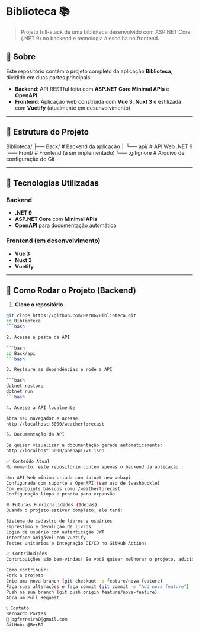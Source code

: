 # Biblioteca 📚

> Projeto full-stack de uma biblioteca desenvolvido com ASP.NET Core (.NET 9) no backend e tecnologia à escolha no frontend.

## 📌 Sobre

Este repositório contém o projeto completo da aplicação **Biblioteca**, dividido em duas partes principais:
- **Backend**: API RESTful feita com **ASP.NET Core Minimal APIs** e **OpenAPI**
- **Frontend**: Aplicação web construída com **Vue 3**, **Nuxt 3** e estilizada com **Vuetify** (atualmente em desenvolvimento)

---

## 📁 Estrutura do Projeto

Biblioteca/
├── Back/ # Backend da aplicação
│ └── api/ # API Web .NET 9
├── Front/ # Frontend (a ser implementado)
└── .gitignore # Arquivo de configuração do Git


---

## 🔧 Tecnologias Utilizadas

### Backend
- **.NET 9**
- **ASP.NET Core** com **Minimal APIs**
- **OpenAPI** para documentação automática

### Frontend (em desenvolvimento)
- **Vue 3**
- **Nuxt 3**
- **Vuetify**

---

## 🚀 Como Rodar o Projeto (Backend)

1. **Clone o repositório**

```bash
git clone https://github.com/BerBG/Biblioteca.git 
cd Biblioteca
```bash

2. Acesse a pasta da API

```bash
cd Back/api
```bash

3. Restaure as dependências e rode a API

```bash
dotnet restore
dotnet run
```bash

4. Acesse a API localmente

Abra seu navegador e acesse:
http://localhost:5000/weatherforecast

5. Documentação da API

Se quiser visualizar a documentação gerada automaticamente:
http://localhost:5000/openapi/v1.json

✅ Conteúdo Atual
No momento, este repositório contém apenas o backend da aplicação :

Uma API Web mínima criada com dotnet new webapi
Configurada com suporte a OpenAPI (sem uso de Swashbuckle)
Com endpoints básicos como /weatherforecast
Configuração limpa e pronta para expansão

🌐 Futuras Funcionalidades (Ideias)
Quando o projeto estiver completo, ele terá:

Sistema de cadastro de livros e usuários
Empréstimo e devolução de livros
Login de usuário com autenticação JWT
Interface amigável com Vuetify
Testes unitários e integração CI/CD no GitHub Actions

✅ Contribuições
Contribuições são bem-vindas! Se você quiser melhorar o projeto, adicionar novas funcionalidades ou corrigir bugs, fique à vontade.

Como contribuir:
Fork o projeto
Crie uma nova branch (git checkout -b feature/nova-feature)
Faça suas alterações e faça commit (git commit -m "Add nova feature")
Push na sua branch (git push origin feature/nova-feature)
Abra um Pull Request

📞 Contato
Bernardo Portes
📧 bgferreira0@gmail.com
GitHub: @BerBG
